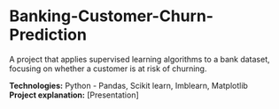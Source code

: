 # Banking-Customer-Churn-Prediction
A project that applies supervised learning algorithms to a bank dataset, focusing on whether a customer is at risk of churning.

**Technologies:** Python - Pandas, Scikit learn, Imblearn, Matplotlib <br>
**Project explanation:** [Presentation] 
